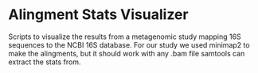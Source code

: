 # Alingment Stats Visualizer
Scripts to visualize the results from a metagenomic study mapping 16S sequences to the NCBI 16S database.
For our study we used minimap2 to make the alingments, but it should work with any .bam file samtools can extract the stats from.

